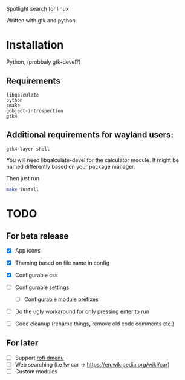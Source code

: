 Spotlight search for linux

Written with gtk and python. 


# Installation
Python, (probbaly gtk-devel?)

## Requirements
```
libqalculate
python
cmake
gobject-introspection
gtk4
```
## Additional requirements for wayland users:
```
gtk4-layer-shell
```

You will need libqalculate-devel for the calculator module.
It might be named differently based on your package manager.

Then just run
```sh
make install
```


# TODO
## For beta release

- [x] App icons
- [x] Theming based on file name in config
- [x] Configurable css
- [ ] Configurable settings
    - [ ] Configurable module prefixes
- [ ] Do the ugly workaround for only pressing enter to run
- [ ] Code cleanup (rename things, remove old code comments etc.)


## For later
- [ ] Support [rofi dmenu](https://github.com/davatorium/rofi/wiki/dmenu_specs)
- [ ] Web searching (i.e !w car -> https://en.wikipedia.org/wiki/car)
- [ ] Custom modules
